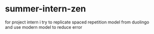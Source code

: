 # summer-intern-zen
for project intern i try to replicate spaced repetition model from duolingo and use modern model to reduce error
